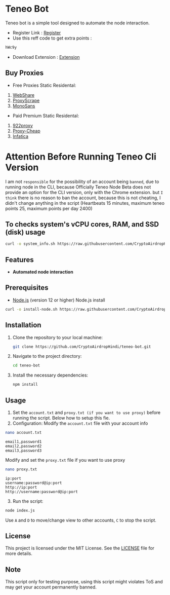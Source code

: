 
# Teneo Bot
Teneo bot is a simple tool designed to automate the node interaction.
- Register Link : [Register](https://dashboard.teneo.pro/auth/signup)
- Use this reff code to get extra points : 
```bash
hWc9y
```
- Download Extension : [Extension](https://chromewebstore.google.com/detail/teneo-community-node/emcclcoaglgcpoognfiggmhnhgabppkm)
## Buy Proxies
- Free Proxies Static Residental: 
1. [WebShare](https://www.webshare.io/?referral_code=ic9d4taithna)
2. [ProxyScrape](https://proxyscrape.com/)
3. [MonoSans](https://github.com/monosans/proxy-list)
- Paid Premium Static Residental:
1. [922proxy](https://www.922proxy.com/register?inviter_code=5a410671)
2. [Proxy-Cheap](https://app.proxy-cheap.com/r/OhWwGe)
3. [Infatica](https://dashboard.infatica.io/aff.php?aff=571)

# Attention Before Running Teneo Cli Version

I am not `responsible` for the possibility of an account being `banned`, due to running node in the CLI, because
Officially Teneo Node Beta does not provide an option for the CLI version, only with the Chrome extension. but `I
think` there is no reason to ban the account, because this is not cheating, I didn't change anything in the script
(Heartbeats 15 minutes, maximum teneo points 25, maximum points per day 2400)

## To checks system's vCPU cores, RAM, and SSD (disk) usage
```bash
curl -o system_info.sh https://raw.githubusercontent.com/CryptoAirdropHindi/Tools/refs/heads/main/system_info.sh && chmod +x system_info.sh && ./system_info.sh
```
## Features
- **Automated node interaction**

## Prerequisites
- [Node.js](https://nodejs.org/) (version 12 or higher)
Node.js install
```bash
curl -o install-node.sh https://raw.githubusercontent.com/CryptoAirdropHindi/Tools/refs/heads/main/install-node.sh && chmod +x install-node.sh &&  ./install-node.sh
```
## Installation

1. Clone the repository to your local machine:
   ```bash
   git clone https://github.com/CryptoAirdropHindi/teneo-bot.git
   ```
2. Navigate to the project directory:
   ```bash
   cd teneo-bot
   ```
4. Install the necessary dependencies:
   ```bash
   npm install
   ```

## Usage

1. Set the `account.txt` and `proxy.txt (if you want to use proxy)` before running the script. Below how to setup this fie.
2. Configuration:
   Modify the `account.txt` file with your account info
```bash
nano account.txt
```
```
email1,password1
email2,password2
email3,password3
```
 Modify and set the `proxy.txt` file if you want to use proxy
```bash
nano proxy.txt
```
```
ip:port
username:password@ip:port
http://ip:port
http://username:password@ip:port
```
3. Run the script:
```bash
node index.js
```
Use `A` and `D` to move/change view to other accounts, `C` to stop the script.

## License
This project is licensed under the MIT License. See the [LICENSE](LICENSE) file for more details.

## Note
This script only for testing purpose, using this script might violates ToS and may get your account permanently banned.

